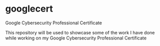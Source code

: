 # googlecert
Google Cybersecurity Professional Certificate

This repository will be used to showcase some of the work I have done while working on my Google Cybersecurity Professional Certificate
